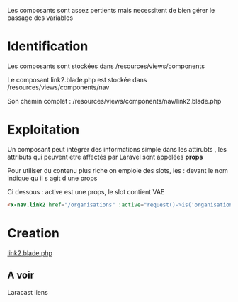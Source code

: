 Les composants sont assez pertients mais necessitent de bien gérer le passage des variables

# Identification

Les composants sont stockées dans  /resources/views/components
  
Le composant link2.blade.php est stockée dans /resources/views/components/nav

Son chemin complet : /resources/views/components/nav/link2.blade.php   
  
# Exploitation

Un composant peut intégrer des informations simple dans les attirubts , les attributs qui peuvent etre affectés par Laravel sont appelées **props**
    
Pour utiliser du contenu plus riche on emploie des slots, les : devant le nom indique qu il s agit d une props
  
Ci dessous : active est une props, le slot contient VAE
```html
<x-nav.link2 href="/organisations" :active="request()->is('organisations')">VAE</x-nav.link2>
```
# Creation
[link2.blade.php](../srcLaravel/resources/views/components/nav/link2.blade.php)


## A voir
Laracast liens  
